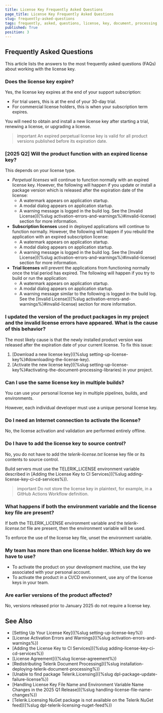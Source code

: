 ```yaml
---
title: License Key Frequently Asked Questions
page_title: License Key Frequently Asked Questions
slug: frequently-asked-questions
tags: frequently, asked, questions, license, key, document, processing, libraries
published: True
position: 3
---
```


## Frequently Asked Questions
This article lists the answers to the most frequently asked questions (FAQs) about working with the license key.

### Does the license key expire?
Yes, the license key expires at the end of your support subscription:

- For trial users, this is at the end of your 30-day trial.
- For commercial license holders, this is when your subscription term expires.

You will need to obtain and install a new license key after starting a trial, renewing a license, or upgrading a license.

>important An expired perpetual license key is valid for all product versions published before its expiration date.

### [2025 Q2] Will the product function with an expired license key?
This depends on your license type.

- _Perpetual licenses_ will continue to function normally with an expired license key. However, the following will happen if you update or install a package version which is released after the expiration date of the license:
  - A watermark appears on application startup.
  - A modal dialog appears on application startup.
  - A warning message is logged in the build log.
    See the [Invalid License]({%slug activation-errors-and-warnings%}#invalid-license) section for more information.
- **Subscription licenses** used in deployed applications will continue to function normally. However, the following will happen if you rebuild the application with an expired subscription license:
  - A watermark appears on application startup.
  - A modal dialog appears on application startup.
  - A warning message is logged in the build log.
    See the [Invalid License]({%slug activation-errors-and-warnings%}#invalid-license) section for more information.
- **Trial licenses** will prevent the applications from functioning normally once the trial period has expired. The following will happen if you try to build or run the application:
  - A watermark appears on application startup.
  - A modal dialog appears on application startup.
  - A warning message similar to the following is logged in the build log.
    See the [Invalid License]({%slug activation-errors-and-warnings%}#invalid-license) section for more information.

### I updated the version of the product packages in my project and the invalid license errors have appeared. What is the cause of this behavior?
The most likely cause is that the newly installed product version was released after the expiration date of your current license. To fix this issue:

1. [Download a new license key]({%slug setting-up-license-key%}#downloading-the-license-key).
1. [Activate the new license key]({%slug setting-up-license-key%}#activating-the-document-processing-libraries) in your project.

### Can I use the same license key in multiple builds?
You can use your personal license key in multiple pipelines, builds, and environments.

However, each individual developer must use a unique personal license key.

### Do I need an Internet connection to activate the license?

No, the license activation and validation are performed entirely offline.

### Do I have to add the license key to source control?
No, you do not have to add the _telerik-license.txt_ license key file or its contents to source control.

Build servers must use the TELERIK\_LICENSE environment variable described in [Adding the License Key to CI Services]({%slug adding-license-key-ci-cd-services%}).

>important Do not store the license key in plaintext, for example, in a GitHub Actions Workflow definition.

### What happens if both the environment variable and the license key file are present?
If both the TELERIK\_LICENSE environment variable and the _telerik-license.txt_ file are present, then the environment variable will be used.

To enforce the use of the license key file, unset the environment variable.

### My team has more than one license holder. Which key do we have to use?
- To activate the product on your development machine, use the key associated with your personal account.
- To activate the product in a CI/CD environment, use any of the license keys in your team.

### Are earlier versions of the product affected?
No, versions released prior to January 2025 do not require a license key.

## See Also

* [Setting Up Your License Key]({%slug setting-up-license-key%})
* [License Activation Errors and Warnings]({%slug activation-errors-and-warnings%})
* [Adding the License Key to CI Services]({%slug adding-license-key-ci-cd-services%})
* [License Agreement]({%slug license-agreement%})
* [Redistributing Telerik Document Processing]({%slug installation-deploying-telerik-document-processing%})
* [Unable to find package Telerik.Licensing]({%slug dpl-package-update-failure-license%})
* [Handling License Key File Name and Environment Variable Name Changes in the 2025 Q1 Release]({%slug handling-license-file-name-changes%})
* [Telerik.Licensing NuGet package is not available on the Telerik NuGet feed]({%slug dpl-telerik-licensing-nuget-feed%})
